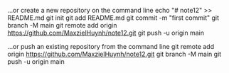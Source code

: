 …or create a new repository on the command line
  echo "# note12" >> README.md
  git init
  git add README.md
  git commit -m "first commit"
  git branch -M main
  git remote add origin https://github.com/MaxzielHuynh/note12.git
  git push -u origin main

…or push an existing repository from the command line
  git remote add origin https://github.com/MaxzielHuynh/note12.git
  git branch -M main
  git push -u origin main
